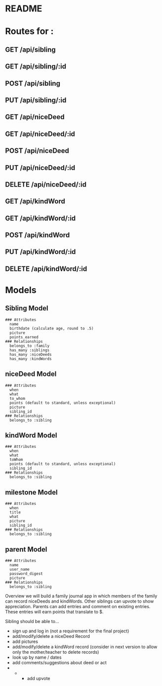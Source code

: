 # README

# Routes for :
  ## GET /api/sibling
  ## GET /api/sibling/:id
  ## POST /api/sibling
  ## PUT /api/sibling/:id

  ## GET /api/niceDeed
  ## GET /api/niceDeed/:id
  ## POST /api/niceDeed
  ## PUT /api/niceDeed/:id
  ## DELETE /api/niceDeed/:id

  ## GET /api/kindWord
  ## GET /api/kindWord/:id
  ## POST /api/kindWord
  ## PUT /api/kindWord/:id
  ## DELETE /api/kindWord/:id

# Models
  ## Sibling Model
    ### Attributes
      name
      birthdate (calculate age, round to .5)
      picture
      points_earned
    ### Relationships
      belongs_to :family
      has_many :siblings
      has_many :niceDeeds
      has_many :kindWords

  ## niceDeed Model
    ### Attributes
      when
      what
      to_whom
      points (default to standard, unless exceptional)
      picture
      sibling_id
    ### Relationships
      belongs_to :sibling

  ## kindWord Model
    ### Attributes
      when
      what
      toWhom
      points (default to standard, unless exceptional)
      sibling_id
    ### Relationships
      belongs_to :sibling

  ## milestone Model
    ### Attributes
      when
      title
      what
      picture
      sibling_id
    ### Relationships
      belongs_to :sibling

  ## parent Model
    ### Attributes
      name
      user_name
      password_digest
      picture
    ### Relationships
      belongs_to :sibling
Overview
we will build a family journal app in which members of the family can record niceDeeds and kindWords. Other siblings can upvote to show appreciation.
Parents can add entries and comment on existing entries.
These entries will earn points that translate to $.

Sibling should be able to...
  - sign up and log in (not a requirement for the final project)
  - add/modify/delete a niceDeed Record
  - add pictures
  - add/modify/delete a kindWord record
(consider in next version to allow only the mother/teacher to delete records)
  - look up by name / dates
  - add comments/suggestions about deed or act
  - * - add upvote

